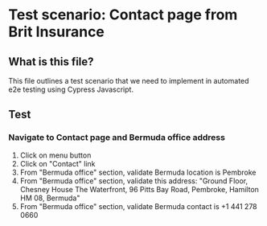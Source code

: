# Test scenario: Contact page from Brit Insurance

## What is this file?

This file outlines a test scenario that we need to implement in automated e2e testing using Cypress Javascript.

## Test

### Navigate to Contact page and Bermuda office address
1. Click on menu button
2. Click on "Contact" link
3. From "Bermuda office" section, validate Bermuda location is Pembroke
4. From "Bermuda office" section, validate this address:
"Ground Floor, Chesney House
The Waterfront, 96 Pitts Bay Road,
Pembroke, Hamilton HM 08, Bermuda"
5. From "Bermuda office" section, validate Bermuda contact is +1 441 278 0660
